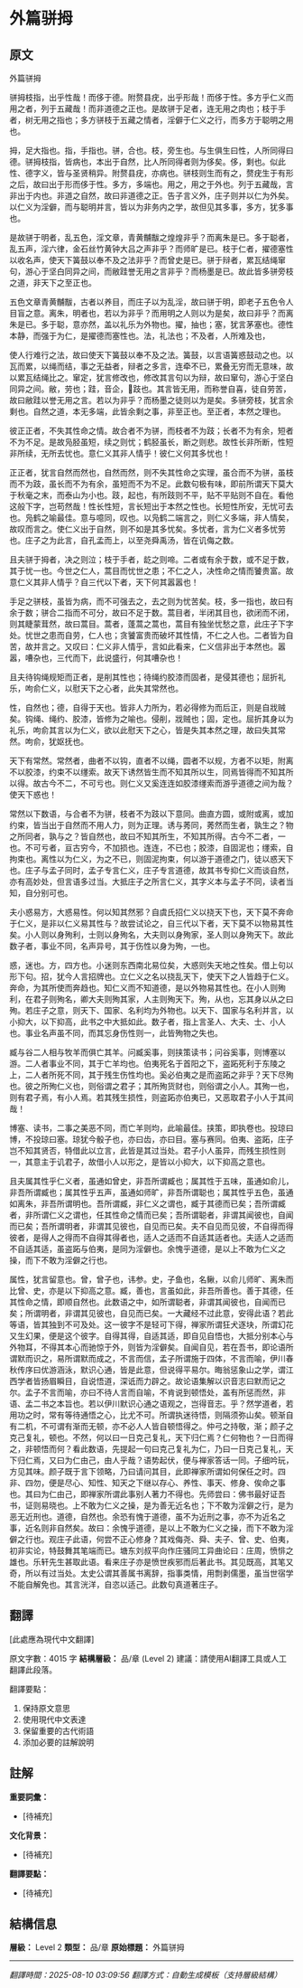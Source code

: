 # 外篇骈拇

## 原文

外篇骈拇

骈拇枝指，出乎性哉！而侈于德。附赘县疣，出乎形哉！而侈于性。多方乎仁义而用之者，列于五藏哉！而非道德之正也。是故骈于足者，连无用之肉也；枝于手者，树无用之指也；多方骈枝于五藏之情者，淫僻于仁义之行，而多方于聪明之用也。

拇，足大指也。指，手指也。骈，合也。枝，旁生也。与生俱生曰性，人所同得曰德。骈拇枝指，皆病也，本出于自然，比人所同得者则为侈矣。侈，剩也。似此性、德字义，皆与圣贤稍异。附赘县疣，亦病也。骈枝则生而有之，赘疣生于有形之后，故曰出于形而侈于性。多方，多端也。用之，用之于外也。列于五藏哉，言非出于内也。非道之自然，故曰非道德之正。告子言义外，庄子则并以仁为外矣。以仁义为淫僻，而与聪明并言，皆以为非务内之学，故但见其多事，多方，犹多事也。

是故骈于明者，乱五色，淫文章，青黄黼黻之煌煌非乎？而离朱是已。多于聪者，乱五声，淫六律，金石丝竹黄钟大吕之声非乎？而师旷是已。枝于仁者，擢德塞性以收名声，使天下簧鼓以奉不及之法非乎？而曾史是已。骈于辩者，累瓦结绳窜句，游心于坚白同异之间，而敝跬誉无用之言非乎？而杨墨是已。故此皆多骈旁枝之道，非天下之至正也。

五色文章青黄黼黻，古者以养目，而庄子以为乱淫，故曰骈于明，即老子五色令人目盲之意。离朱，明者也，若以为非乎？而用明之人则以为是矣，故曰非乎？而离朱是已。多于聪，意亦然，盖以礼乐为外物也。擢，抽也；塞，犹言茅塞也。德性本静，而强于为仁，是擢德而塞性也。法，礼法也；不及者，人所难及也，

使人行难行之法，故曰使天下簧鼓以奉不及之法。簧鼓，以言语簧惑鼓动之也。以瓦而累，以绳而结，事之无益者，辩者之多言，连牵不已，累叠无穷而无意味，故以累瓦结绳比之。窜定，犹言修改也，修改其言句以为辩，故曰窜句，游心于坚白同异之间。敝，劳也；跬，音企，𫏋跂也。其言皆无用，而称誉自喜，徒自劳苦，故曰敝跬以誉无用之言。若以为非乎？而杨墨之徒则以为是矣。多骈旁枝，犹言余剩也。自然之道，本无多端，此皆余剩之事，非至正也。至正者，本然之理也。

彼正正者，不失其性命之情。故合者不为骈，而枝者不为跂；长者不为有余，短者不为不足。是故凫胫虽短，续之则忧；鹤胫虽长，断之则悲。故性长非所断，性短非所续，无所去忧也。意仁义其非人情乎！彼仁义何其多忧也！

正正者，犹言自然而然也，自然而然，则不失其性命之实理，虽合而不为骈，虽枝而不为跂，虽长而不为有余，虽短而不为不足。此数句极有味，即前所谓天下莫大于秋毫之末，而泰山为小也。跂，起也，有所跂则不平，贴不平贴则不自在。看他这般下字，岂苟然哉！性长性短，言长短出于本然之性也。长短性所安，无忧可去也。凫鹤之喻最佳。意与噫同，叹也。以凫鹤二端言之，则仁义多端，非人情矣，故叹而言之。使仁义出于自然，则不如是其多忧矣。多忧者，言为仁义者多忧劳也。庄子之为此言，自孔孟而上，以至尧舜禹汤，皆在讥侮之数。

且夫骈于拇者，决之则泣；枝于手者，龁之则啼。二者或有余于数，或不足于数，其于忧一也。今世之仁人，蒿目而忧世之患；不仁之人，决性命之情而饕贵富。故意仁义其非人情乎？自三代以下者，天下何其嚣嚣也！

手足之骈枝，虽皆为病，而不可强去之，去之则为忧苦矣。枝，多一指也，故曰有余于数；骈合二指而不可分，故曰不足于数。蒿目者，半闭其目也，欲闭而不闭，则其睫蒙茸然，故曰蒿目。蒿者，蓬蒿之蒿也，蒿目有独坐忧愁之意，此庄子下字处。忧世之患而自劳，仁人也；贪饕富贵而破坏其性情，不仁之人也。二者皆为自苦，故并言之。又叹曰：仁义非人情乎，言如此看来，仁义信非出于本然也。嚣嚣，嘈杂也，三代而下，此说盛行，何其嘈杂也！

且夫待钩绳规矩而正者，是削其性也；待绳约胶漆而固者，是侵其德也；屈折礼乐，呴俞仁义，以慰天下之心者，此失其常然也。

性，自然也；德，自得于天也。皆非人力所为，若必得修为而后正，则是自戕贼矣。钩绳、绳约、胶漆，皆修为之喻也。侵削，戕贼也；固，定也。屈折其身以为礼乐，呴俞其言以为仁义，欲以此慰天下之心，皆是失其本然之理，故曰失其常然。呴俞，犹妪抚也。

天下有常然。常然者，曲者不以钩，直者不以绳，圆者不以规，方者不以矩，附离不以胶漆，约束不以𬙊索。故天下诱然皆生而不知其所以生，同焉皆得而不知其所以得。故古今不二，不可亏也。则仁义又奚连连如胶漆𬙊索而游乎道德之间为哉？使天下惑也！

常然以下数语，与合者不为骈，枝者不为跂以下意同。曲直方圆，或附或离，或加约束，皆当出于自然而不用人力，则为正理。诱与莠同，莠然而生者，孰生之？物之所同者，孰与之？皆自然也，故曰不知其所生，不知其所得。古今不二者，一也。不可亏者，亘古穷今，不加损也。连连，不已也；胶漆，自固泥也；𬙊索，自拘束也。离性以为仁义，为之不已，则固泥拘束，何以游于道德之门，徒以惑天下也。庄子与孟子同时，孟子专言仁义，庄子专言道德，故其书专抑仁义而谈自然，亦有高妙处，但言语多过当。大抵庄子之所言仁义，其字义本与孟子不同，读者当知，自分别可也。

夫小惑易方，大惑易性。何以知其然邪？自虞氏招仁义以挠天下也，天下莫不奔命于仁义，是非以仁义易其性与？故尝试论之，自三代以下者，天下莫不以物易其性矣。小人则以身殉利，士则以身殉名，大夫则以身殉家，圣人则以身殉天下。故此数子者，事业不同，名声异号，其于伤性以身为殉，一也。

惑，迷也。方，四方也。小迷则东西南北易位矣，大惑则失天地之性矣。借上句以形下句。招，犹今人言招牌也。立仁义之名以挠乱天下，使天下之人皆趋于仁义。奔命，为其所使而奔趋也。知仁义而不知道德，是以外物易其性也。在小人则殉利，在君子则殉名，卿大夫则殉其家，人主则殉天下。殉，从也，忘其身以从之曰殉。若庄子之意，则天下、国家、名利均为外物也。以天下、国家与名利并言，以小抑大，以下抑高，此书之中大抵如此。数子者，指上言圣人、大夫、士、小人也。事业名声虽不同，而其忘身伤性则一，此皆殉物之失也。

臧与谷二人相与牧羊而俱亡其羊。问臧奚事，则挟策读书；问谷奚事，则博塞以游。二人者事业不同，其于亡羊均也。伯夷死名于首阳之下，盗跖死利于东陵之上，二人者所死不同，其于残生伤性均也。奚必伯夷之是而盗跖之非乎？天下尽殉也。彼之所殉仁义也，则俗谓之君子；其所殉货财也，则俗谓之小人。其殉一也，则有君子焉，有小人焉。若其残生损性，则盗跖亦伯夷已，又恶取君子小人于其间哉！

博塞、读书，二事之美恶不同，而亡羊则均，此喻最佳。挟策，即执卷也。投琼曰博，不投琼曰塞。琼犹今骰子也，亦曰齿，亦曰目。塞与赛同。伯夷、盗跖，庄子岂不知其贤否，特借此以立言，此皆是其过当处。君子小人虽异，而残生损性则一，其意主于讥君子，故借小人以形之，是皆以小抑大，以下抑高之意也。

且夫属其性乎仁义者，虽通如曾史，非吾所谓臧也；属其性于五味，虽通如俞儿，非吾所谓臧也；属其性乎五声，虽通如师旷，非吾所谓聪也；属其性乎五色，虽通如离朱，非吾所谓明也。吾所谓臧，非仁义之谓也，臧于其德而已矣；吾所谓臧者，非所谓仁义之谓也，任其性命之情而已矣；吾所谓聪者，非谓其闻彼也，自闻而已矣；吾所谓明者，非谓其见彼也，自见而已矣。夫不自见而见彼，不自得而得彼者，是得人之得而不自得其得者也，适人之适而不自适其适者也。夫适人之适而不自适其适，虽盗跖与伯夷，是同为淫僻也。余愧乎道德，是以上不敢为仁义之操，而下不敢为淫僻之行也。

属性，犹言留意也。曾，曾子也，讳参。史，子鱼也，名鳅，以俞儿师旷、离朱而比曾、史，亦是以下抑高之意。臧，善也，言虽如此，非吾所善也。善于其德，任其性命之情，即顺自然也。此数语之中，如所谓聪者，非谓其闻彼也，自闻而已矣；所谓明者，非谓其见彼也，自见而已矣。一大藏经不过此意，安得此语？若此等语，皆其独到不可及处。这一彼字不是轻可下得，禅家所谓狂犬逐块，所谓幻花又生幻果，便是这个彼字。自得其得，自适其适，即自见自悟也，大抵分别本心与外物耳，不得其本心而驰惊于外，则皆为淫僻矣。自闻自见，若在吾书，即论语所谓默而识之，易所谓默而成之，不言而信，孟子所谓施于四体，不言而喻，伊川春秋传序曰优游涵泳，默识心通，皆是此意，但说得平易尔。晦翁惩象山之学，谓江西学者皆扬眉瞬目，自说悟道，深诋而力辟之。故论语集解以识音志曰默而记之尔。孟子不言而喻，亦曰不待人言而自喻，不肯说到顿悟处，盖有所惩而然，非语、孟二书之本旨也。若以伊川默识心通之语观之，岂得音志。乎？然学道者，若用功之时，常有等待通悟之心，比尤不可。所谓执迷待悟，则隔须弥山矣。顿渐自有二机，不可谓有渐而无顿，亦不必人人皆自顿悟得之。仲弓之持敬，渐；颜子之克己复礼，顿也。不然，何以曰一日克己复礼，天下归仁焉？仁何物也？一日而得之，非顿悟而何？看此数语，先提起一句曰克己复礼为仁，乃曰一日克己复礼，天下归仁焉，又曰为仁由己，由人乎哉？语势起伏，便与禅家答话一同。子细吟玩，方见其味。颜子既于言下领略，乃曰请问其目，此即禅家所谓如何保任之时。四非、四勿，便是尽心、知性、知天之下继以存心、养性、事天、修身、俟命之事也。其曰为仁由己，即禅家所谓此事别人著力不得也。先师尝曰：佛书最好证吾书，证则易晓也。上不敢为仁义之操，是为善无近名也；下不敢为淫僻之行，是为恶无近刑也。道德，自然也。余恐有愧于道德，虽不为近刑之事，亦不为近名之事，近名则非自然矣。故曰：余愧乎道德，是以上不敢为仁义之操，而下不敢为淫僻之行也。观庄子此语，何尝不正心修身？其戏侮尧、舜、夫子、曾、史、伯夷，初非实论，特鼓舞其笔端而已。塘东刘叔平向作庄骚同工异曲论曰：庄周，愤悱之雄也。乐轩先生甚取此语。看来庄子亦是愤世疾邪而后著此书。其见既高，其笔又奇，所以有过当处。太史公谓其善属书离辞，指事类情，用剽剥儒墨，虽当世宿学不能自解免也。其言洸洋，自恣以适己。此数句真道著庄子。

## 翻譯

[此處應為現代中文翻譯]

原文字數：4015 字
**結構層級：** 品/章 (Level 2)
建議：請使用AI翻譯工具或人工翻譯此段落。

翻譯要點：
1. 保持原文意思
2. 使用現代中文表達
3. 保留重要的古代術語
4. 添加必要的註解說明

## 註解

**重要詞彙：**
- [待補充]

**文化背景：**
- [待補充]

**翻譯要點：**
- [待補充]

## 結構信息

**層級：** Level 2
**類型：** 品/章
**原始標題：** 外篇骈拇

---
*翻譯時間：2025-08-10 03:09:56*
*翻譯方式：自動生成模板（支持層級結構）*
